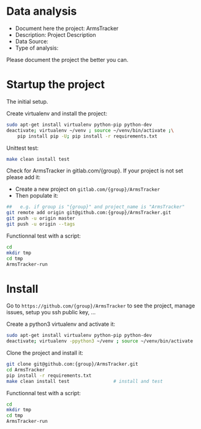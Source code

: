 # Data analysis
- Document here the project: ArmsTracker
- Description: Project Description
- Data Source:
- Type of analysis:

Please document the project the better you can.

# Startup the project

The initial setup.

Create virtualenv and install the project:
```bash
sudo apt-get install virtualenv python-pip python-dev
deactivate; virtualenv ~/venv ; source ~/venv/bin/activate ;\
    pip install pip -U; pip install -r requirements.txt
```

Unittest test:
```bash
make clean install test
```

Check for ArmsTracker in gitlab.com/{group}.
If your project is not set please add it:

- Create a new project on `gitlab.com/{group}/ArmsTracker`
- Then populate it:

```bash
##   e.g. if group is "{group}" and project_name is "ArmsTracker"
git remote add origin git@github.com:{group}/ArmsTracker.git
git push -u origin master
git push -u origin --tags
```

Functionnal test with a script:

```bash
cd
mkdir tmp
cd tmp
ArmsTracker-run
```

# Install

Go to `https://github.com/{group}/ArmsTracker` to see the project, manage issues,
setup you ssh public key, ...

Create a python3 virtualenv and activate it:

```bash
sudo apt-get install virtualenv python-pip python-dev
deactivate; virtualenv -ppython3 ~/venv ; source ~/venv/bin/activate
```

Clone the project and install it:

```bash
git clone git@github.com:{group}/ArmsTracker.git
cd ArmsTracker
pip install -r requirements.txt
make clean install test                # install and test
```
Functionnal test with a script:

```bash
cd
mkdir tmp
cd tmp
ArmsTracker-run
```
